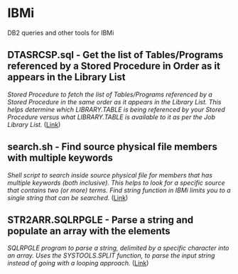 # IBMi
DB2 queries and other tools for IBMi

## DTASRCSP.sql - Get the list of Tables/Programs referenced by a Stored Procedure in Order as it appears in the Library List
*Stored Procedure to fetch the list of Tables/Programs referenced by a Stored Procedure in the same order as it appears in the Library List. This helps determine which LIBRARY.TABLE is being referenced by your Stored Procedure versus what LIBRARY.TABLE is available to it as per the Job Library List.*
([Link](https://gist.github.com/AbrahamReuben/e5854a184ec3704f0f9a52479e5f8ed0))

## search.sh - Find source physical file members with multiple keywords
*Shell script to search inside source physical file for members that has multiple keywords (both inclusive). This helps to look for a specific source that contains two (or more) terms. Find string function in IBMi limits you to a single string that can be searched.*
([Link](https://gist.github.com/AbrahamReuben/287c3b9603f89a35bfb473f95f8592d7))

## STR2ARR.SQLRPGLE - Parse a string and populate an array with the elements
*SQLRPGLE program to parse a string, delimited by a specific character into an array. Uses the SYSTOOLS.SPLIT function, to parse the input string instead of going with a looping approach.*
([Link](https://gist.github.com/AbrahamReuben/d4bdad7bf631c7fb45e3608bb4259fe5))

